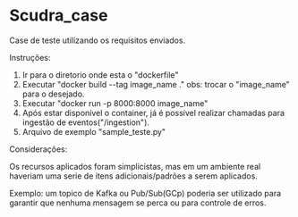 # Scudra_case

Case de teste utilizando os requisitos enviados.

Instruções:
1. Ir para o diretorio onde esta o "dockerfile"
2. Executar "docker build --tag image_name ." obs: trocar o "image_name" para o desejado.
3. Executar "docker run -p 8000:8000 image_name"
4. Após estar disponível o container, já é possivel realizar chamadas para ingestão de eventos("/ingestion").
5. Arquivo de exemplo "sample_teste.py"

Considerações:

Os recursos aplicados foram simplicistas, mas em um ambiente real haveriam uma serie de itens adicionais/padrões a serem aplicados.

Exemplo: um topico de Kafka ou Pub/Sub(GCp) poderia ser utilizado para garantir que nenhuma mensagem se perca ou para controle de erros.

 
